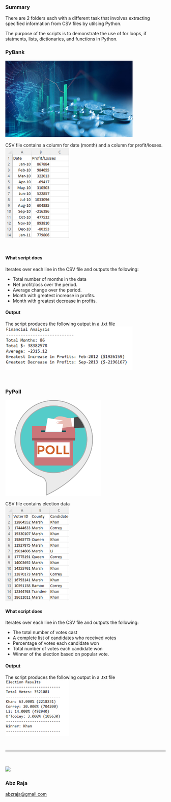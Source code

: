 ### Summary
There are 2 folders each with a different task that involves extracting specified information from CSV files by utilsing Python.

The purpose of the scripts is to demonstrate the use of for loops, if statments, lists, dictionaries, and functions in Python.

### PyBank
<img src="Images/financial.jpg" width="400px">
<br />

CSV file contains a column for date (month) and a column for profit/losses.
<br />
<img src="Images/pybank-csv.png" width="200px">

<br />

#### What script does
Iterates over each line in the CSV file and outputs the following:
* Total number of months in the data
* Net profit/loss over the period.
* Average change over the period.
* Month with greatest increase in profits.
* Month with greatest decrease in profits.

#### Output<br />
The script produces the following output in a .txt file<br />
<img src="Images/financial-output.png" width="400px">

<br />

### PyPoll
<img src="Images/poll.png" width="300px">
<br />

CSV file contains election data<br />
<img src="Images/election-csv.png" width="200px"> 
<br />

#### What script does
Iterates over each line in the CSV file and outputs the following:
* The total number of votes cast
* A complete list of candidates who received votes
* Percentage of votes each candidate won
* Total number of votes each candidate won
* Winner of the election based on popular vote.

#### Output<br />
The script produces the following output in a .txt file<br />
<img src="Images/election-output.png" width="200px">


<br />
<hr />
<br /><br />

<img width="150" src="https://drive.google.com/uc?export=view&id=1OH_TvDjISYpoKL_98Jx3CDFPM7Xp8J6H">

### Abz Raja
abzraja@gmail.com